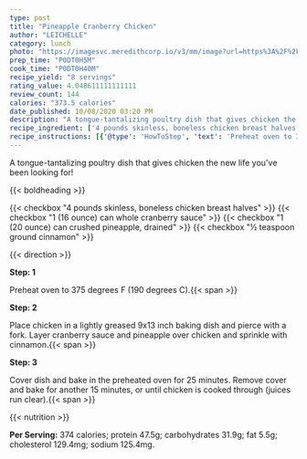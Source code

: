 ```yaml
---
type: post
title: "Pineapple Cranberry Chicken"
author: "LEICHELLE"
category: lunch
photo: "https://imagesvc.meredithcorp.io/v3/mm/image?url=https%3A%2F%2Fimages.media-allrecipes.com%2Fuserphotos%2F39554.jpg"
prep_time: "P0DT0H5M"
cook_time: "P0DT0H40M"
recipe_yield: "8 servings"
rating_value: 4.048611111111111
review_count: 144
calories: "373.5 calories"
date_published: 10/08/2020 03:20 PM
description: "A tongue-tantalizing poultry dish that gives chicken the new life you've been looking for!"
recipe_ingredient: ['4 pounds skinless, boneless chicken breast halves', '1 (16 ounce) can whole cranberry sauce', '1 (20 ounce) can crushed pineapple, drained', '½ teaspoon ground cinnamon']
recipe_instructions: [{'@type': 'HowToStep', 'text': 'Preheat oven to 375  degrees F (190 degrees C).\n'}, {'@type': 'HowToStep', 'text': 'Place chicken in a lightly greased 9x13 inch baking dish and pierce with a fork. Layer cranberry sauce and pineapple over chicken and sprinkle with cinnamon.\n'}, {'@type': 'HowToStep', 'text': 'Cover dish and bake in the preheated oven for 25 minutes. Remove cover and bake for another 15 minutes, or until chicken is cooked through (juices run clear).\n'}]
---
```


A tongue-tantalizing poultry dish that gives chicken the new life you've been looking for! 

{{< boldheading >}}

{{< checkbox "4 pounds skinless, boneless chicken breast halves" >}}
{{< checkbox "1 (16 ounce) can whole cranberry sauce" >}}
{{< checkbox "1 (20 ounce) can crushed pineapple, drained" >}}
{{< checkbox "½ teaspoon ground cinnamon" >}}


{{< direction >}}

**Step: 1**

Preheat oven to 375  degrees F (190 degrees C).{{< span >}}

**Step: 2**

Place chicken in a lightly greased 9x13 inch baking dish and pierce with a fork. Layer cranberry sauce and pineapple over chicken and sprinkle with cinnamon.{{< span >}}

**Step: 3**

Cover dish and bake in the preheated oven for 25 minutes. Remove cover and bake for another 15 minutes, or until chicken is cooked through (juices run clear).{{< span >}}

{{< nutrition >}}

**Per Serving:** 374 calories; protein 47.5g; carbohydrates 31.9g; fat 5.5g; cholesterol 129.4mg; sodium 125.4mg.